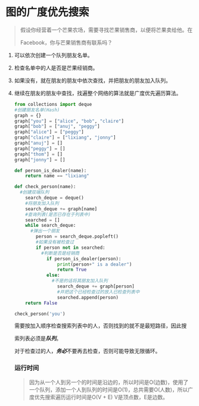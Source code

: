# 图的广度优先搜索

> 假设你经营着一个芒果农场，需要寻找芒果销售商，以便将芒果卖给他。在 
>
> Facebook，你与芒果销售商有联系吗？

1. 可以依次创建一个队列朋友名单。

2. 检查名单中的人是否是芒果经销商。

3. 如果没有，就在朋友的朋友中依次查找，并把朋友的朋友加入队列。

4. 继续在朋友的朋友中查找，找遍整个网络的算法就是广度优先遍历算法。

   ``````python
   from collections import deque
   #创建朋友名单(Hash)
   graph = {}
   graph["you"] = ["alice", "bob", "claire"] 
   graph["bob"] = ["anuj", "peggy"] 
   graph["alice"] = ["peggy"] 
   graph["claire"] = ["lixiang", "jonny"] 
   graph["anuj"] = [] 
   graph["peggy"] = [] 
   graph["thom"] = [] 
   graph["jonny"] = []
   
   def person_is_dealer(name):
       return name == "lixiang"
   
   def check_person(name):
     #创建双端队列
       search_deque = deque()
       #将朋友加入队列
       search_deque += graph[name]
       #查询列表(是否已存在于列表中)
       searched = []
       while search_deque:
         #弹出一个朋友
           person = search_deque.popleft()
           #如果没有被检查过
           if person not in searched:
             #判断是否是经销商
               if person_is_dealer(person):
                   print(person+" is a dealer")
                   return True
               else:
                 #不是的话将其朋友加入队列
                   search_deque += graph[person]
                   #并把这个已经检查过的放入已检查列表中
                   searched.append(person)
       return False
   
   check_person('you')
   ``````

   需要按加入顺序检查搜索列表中的人，否则找到的就不是最短路径，因此搜 

   索列表必须是***队列***。 

   对于检查过的人，***务必***不要再去检查，否则可能导致无限循环。

   ### 运行时间

   > 因为从一个人到另一个的时间是沿边的，所以时间是O(边数)，使用了一个队列，添加一个人到队列的时间是O(1)，总共需要O(人数)，所以广度优先搜索遍历运行时间是O(V + E) V是顶点数，E是边数。

   


